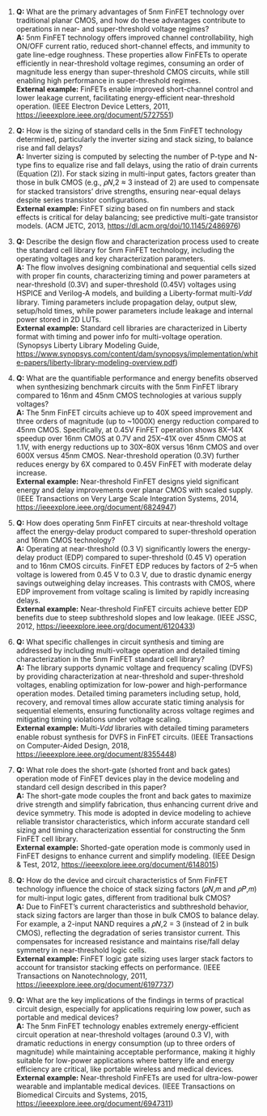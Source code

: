 1. **Q:** What are the primary advantages of 5nm FinFET technology over traditional planar CMOS, and how do these advantages contribute to operations in near- and super-threshold voltage regimes?  
   **A:** 5nm FinFET technology offers improved channel controllability, high ON/OFF current ratio, reduced short-channel effects, and immunity to gate line-edge roughness. These properties allow FinFETs to operate efficiently in near-threshold voltage regimes, consuming an order of magnitude less energy than super-threshold CMOS circuits, while still enabling high performance in super-threshold regimes.  
   **External example:** FinFETs enable improved short-channel control and lower leakage current, facilitating energy-efficient near-threshold operation. (IEEE Electron Device Letters, 2011, https://ieeexplore.ieee.org/document/5727551)

2. **Q:** How is the sizing of standard cells in the 5nm FinFET technology determined, particularly the inverter sizing and stack sizing, to balance rise and fall delays?  
   **A:** Inverter sizing is computed by selecting the number of P-type and N-type fins to equalize rise and fall delays, using the ratio of drain currents (Equation (2)). For stack sizing in multi-input gates, factors greater than those in bulk CMOS (e.g., 𝜌𝑁,2 ≈ 3 instead of 2) are used to compensate for stacked transistors’ drive strengths, ensuring near-equal delays despite series transistor configurations.  
   **External example:** FinFET sizing based on fin numbers and stack effects is critical for delay balancing; see predictive multi-gate transistor models. (ACM JETC, 2013, https://dl.acm.org/doi/10.1145/2486976)

3. **Q:** Describe the design flow and characterization process used to create the standard cell library for 5nm FinFET technology, including the operating voltages and key characterization parameters.  
   **A:** The flow involves designing combinational and sequential cells sized with proper fin counts, characterizing timing and power parameters at near-threshold (0.3V) and super-threshold (0.45V) voltages using HSPICE and Verilog-A models, and building a Liberty-format multi-𝑉𝑑𝑑 library. Timing parameters include propagation delay, output slew, setup/hold times, while power parameters include leakage and internal power stored in 2D LUTs.  
   **External example:** Standard cell libraries are characterized in Liberty format with timing and power info for multi-voltage operation. (Synopsys Liberty Library Modeling Guide, https://www.synopsys.com/content/dam/synopsys/implementation/white-papers/liberty-library-modeling-overview.pdf)

4. **Q:** What are the quantifiable performance and energy benefits observed when synthesizing benchmark circuits with the 5nm FinFET library compared to 16nm and 45nm CMOS technologies at various supply voltages?  
   **A:** The 5nm FinFET circuits achieve up to 40X speed improvement and three orders of magnitude (up to ~1000X) energy reduction compared to 45nm CMOS. Specifically, at 0.45V FinFET operation shows 8X–14X speedup over 16nm CMOS at 0.7V and 25X–41X over 45nm CMOS at 1.1V, with energy reductions up to 30X–80X versus 16nm CMOS and over 600X versus 45nm CMOS. Near-threshold operation (0.3V) further reduces energy by 6X compared to 0.45V FinFET with moderate delay increase.  
   **External example:** Near-threshold FinFET designs yield significant energy and delay improvements over planar CMOS with scaled supply. (IEEE Transactions on Very Large Scale Integration Systems, 2014, https://ieeexplore.ieee.org/document/6824947)

5. **Q:** How does operating 5nm FinFET circuits at near-threshold voltage affect the energy-delay product compared to super-threshold operation and 16nm CMOS technology?  
   **A:** Operating at near-threshold (0.3 V) significantly lowers the energy-delay product (EDP) compared to super-threshold (0.45 V) operation and to 16nm CMOS circuits. FinFET EDP reduces by factors of 2–5 when voltage is lowered from 0.45 V to 0.3 V, due to drastic dynamic energy savings outweighing delay increases. This contrasts with CMOS, where EDP improvement from voltage scaling is limited by rapidly increasing delays.  
   **External example:** Near-threshold FinFET circuits achieve better EDP benefits due to steep subthreshold slopes and low leakage. (IEEE JSSC, 2012, https://ieeexplore.ieee.org/document/6120433)

6. **Q:** What specific challenges in circuit synthesis and timing are addressed by including multi-voltage operation and detailed timing characterization in the 5nm FinFET standard cell library?  
   **A:** The library supports dynamic voltage and frequency scaling (DVFS) by providing characterization at near-threshold and super-threshold voltages, enabling optimization for low-power and high-performance operation modes. Detailed timing parameters including setup, hold, recovery, and removal times allow accurate static timing analysis for sequential elements, ensuring functionality across voltage regimes and mitigating timing violations under voltage scaling.  
   **External example:** Multi-𝑉𝑑𝑑 libraries with detailed timing parameters enable robust synthesis for DVFS in FinFET circuits. (IEEE Transactions on Computer-Aided Design, 2018, https://ieeexplore.ieee.org/document/8355448)

7. **Q:** What role does the short-gate (shorted front and back gates) operation mode of FinFET devices play in the device modeling and standard cell design described in this paper?  
   **A:** The short-gate mode couples the front and back gates to maximize drive strength and simplify fabrication, thus enhancing current drive and device symmetry. This mode is adopted in device modeling to achieve reliable transistor characteristics, which inform accurate standard cell sizing and timing characterization essential for constructing the 5nm FinFET cell library.  
   **External example:** Shorted-gate operation mode is commonly used in FinFET designs to enhance current and simplify modeling. (IEEE Design & Test, 2012, https://ieeexplore.ieee.org/document/6148015)

8. **Q:** How do the device and circuit characteristics of 5nm FinFET technology influence the choice of stack sizing factors (𝜌𝑁,𝑚 and 𝜌𝑃,𝑚) for multi-input logic gates, different from traditional bulk CMOS?  
   **A:** Due to FinFET’s current characteristics and subthreshold behavior, stack sizing factors are larger than those in bulk CMOS to balance delay. For example, a 2-input NAND requires a 𝜌𝑁,2 = 3 (instead of 2 in bulk CMOS), reflecting the degradation of series transistor current. This compensates for increased resistance and maintains rise/fall delay symmetry in near-threshold logic cells.  
   **External example:** FinFET logic gate sizing uses larger stack factors to account for transistor stacking effects on performance. (IEEE Transactions on Nanotechnology, 2011, https://ieeexplore.ieee.org/document/6197737)

9. **Q:** What are the key implications of the findings in terms of practical circuit design, especially for applications requiring low power, such as portable and medical devices?  
   **A:** The 5nm FinFET technology enables extremely energy-efficient circuit operation at near-threshold voltages (around 0.3 V), with dramatic reductions in energy consumption (up to three orders of magnitude) while maintaining acceptable performance, making it highly suitable for low-power applications where battery life and energy efficiency are critical, like portable wireless and medical devices.  
   **External example:** Near-threshold FinFETs are used for ultra-low-power wearable and implantable medical devices. (IEEE Transactions on Biomedical Circuits and Systems, 2015, https://ieeexplore.ieee.org/document/6947311)
